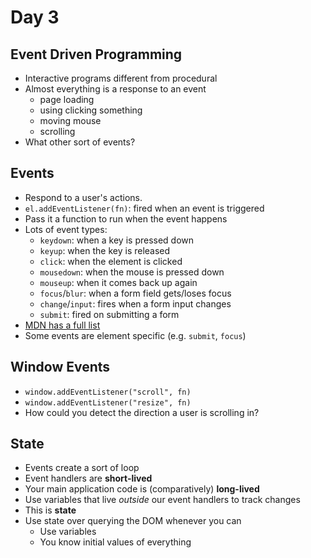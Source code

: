 # Day 3

## Event Driven Programming
- Interactive programs different from procedural
- Almost everything is a response to an event
    - page loading
    - using clicking something
    - moving mouse
    - scrolling
- What other sort of events?

## Events
- Respond to a user's actions.
- `el.addEventListener(fn)`: fired when an event is triggered
- Pass it a function to run when the event happens
- Lots of event types:
    - `keydown`: when a key is pressed down
    - `keyup`: when the key is released
    - `click`: when the element is clicked
    - `mousedown`: when the mouse is pressed down
    - `mouseup`: when it comes back up again
    - `focus`/`blur`: when a form field gets/loses focus
    - `change`/`input`: fires when a form input changes
    - `submit`: fired on submitting a form
- [MDN has a full list](https://developer.mozilla.org/en-US/docs/Web/Events)
- Some events are element specific (e.g. `submit`, `focus`)

## Window Events
- `window.addEventListener("scroll", fn)`
- `window.addEventListener("resize", fn)`
- How could you detect the direction a user is scrolling in?

## State
- Events create a sort of loop
- Event handlers are **short-lived**
- Your main application code is (comparatively) **long-lived**
- Use variables that live *outside* our event handlers to track changes
- This is **state**
- Use state over querying the DOM whenever you can
    - Use variables
    - You know initial values of everything
